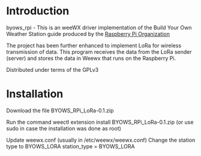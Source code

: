 # Introduction

byows_rpi - This is an weeWX driver implementation of the Build Your Own Weather
Station guide produced by the [Raspberry Pi Organization](https://projects.raspberrypi.org/en/projects/build-your-own-weather-station/)

The project has been further enhanced to implement LoRa for wireless transmission of data.
This program receives the data from the LoRa sender (server) and stores the data in Weewx that runs on the Raspberry Pi.

Distributed under terms of the GPLv3

# Installation

Download the file BYOWS_RPi_LoRa-0.1.zip

Run the command
weectl extension install BYOWS_RPi_LoRa-0.1.zip (or use sudo in case the installation was done as root)

Update weewx.conf (usually in /etc/weewx/weewx.conf)
Change the station type to BYOWS_LORA
station_type = BYOWS_LORA

